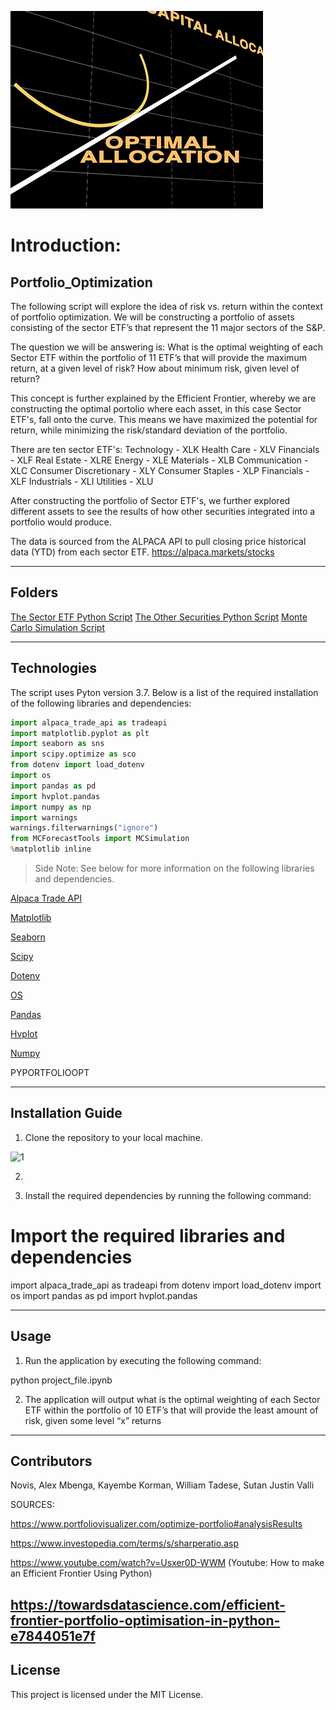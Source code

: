 ![Efficient Frontier](/photos/efficient_frontier.png)

# Introduction: 

## Portfolio_Optimization

The following script will explore the idea of risk vs. return within the context of portfolio optimization. We will be 
constructing a portfolio of assets consisting of the sector ETF’s that represent the 11 major sectors of the S&P.

The question we will be answering is: What is the optimal weighting of each Sector ETF within the portfolio of 11 ETF’s 
that will provide the maximum return, at a given level of risk? How about minimum risk, given level of return? 

This concept is further explained by the Efficient Frontier, whereby we are constructing the optimal portolio where each asset, in this case Sector ETF's, fall onto the curve. This means we have maximized the potential for return, while minimizing the risk/standard deviation of the portfolio. 

There are ten sector ETF's:
Technology - XLK
Health Care - XLV
Financials - XLF
Real Estate - XLRE
Energy - XLE
Materials - XLB
Communication - XLC
Consumer Discretionary - XLY
Consumer Staples - XLP
Financials - XLF
Industrials - XLI
Utilities - XLU

After constructing the portfolio of Sector ETF's, we further explored different assets to see the results of how other securities integrated into a portfolio would produce.

The data is sourced from the ALPACA API to pull closing price historical data (YTD) from each sector ETF.
https://alpaca.markets/stocks

---

## Folders

[The Sector ETF Python Script](/Project_file.ipynb)
[The Other Securities Python Script](/Portfolio_B.ipynb)
[Monte Carlo Simulation Script](/MCForecastTools.py)

---

## Technologies

The script uses Pyton version 3.7. Below is a list of the required installation of the following libraries and dependencies:

```python
import alpaca_trade_api as tradeapi
import matplotlib.pyplot as plt
import seaborn as sns
import scipy.optimize as sco
from dotenv import load_dotenv
import os
import pandas as pd
import hvplot.pandas
import numpy as np
import warnings 
warnings.filterwarnings("ignore")
from MCForecastTools import MCSimulation
%matplotlib inline
```

> Side Note: See below for more information on the following libraries and dependencies.

[Alpaca Trade API](https://pypi.org/project/alpaca-trade-api/0.29/)

[Matplotlib](https://matplotlib.org/)

[Seaborn](https://seaborn.pydata.org/)

[Scipy](https://scipy.org/)

[Dotenv](https://github.com/motdotla/dotenv)

[OS](https://docs.python.org/3/library/os.html)

[Pandas](https://pypi.org/project/pandas/)

[Hvplot](https://pypi.org/project/hvplot/)

[Numpy](https://numpy.org/)



PYPORTFOLIOOPT

---

## Installation Guide

1. Clone the repository to your local machine.

![1](clone_repo.png)

2. 


2. Install the required dependencies by running the following command:

# Import the required libraries and dependencies

import alpaca_trade_api as tradeapi
from dotenv import load_dotenv
import os
import pandas as pd
import hvplot.pandas

---

## Usage


1. Run the application by executing the following command:

python project_file.ipynb

2. The application will output what is the optimal weighting of each Sector ETF within the portfolio of 10 ETF’s that will provide the least amount of risk, given some level “x” returns

---

## Contributors

Novis, Alex
Mbenga, Kayembe
Korman, William
Tadese, Sutan
Justin Valli

SOURCES:

https://www.portfoliovisualizer.com/optimize-portfolio#analysisResults 

https://www.investopedia.com/terms/s/sharperatio.asp 

https://www.youtube.com/watch?v=Usxer0D-WWM (Youtube: How to make an Efficient Frontier Using Python)

https://towardsdatascience.com/efficient-frontier-portfolio-optimisation-in-python-e7844051e7f
---

## License

This project is licensed under the MIT License.



